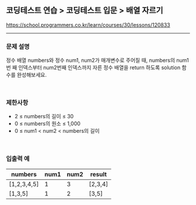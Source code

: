 ## 코딩테스트 연습 > 코딩테스트 입문 > 배열 자르기

https://school.programmers.co.kr/learn/courses/30/lessons/120833

---

### 문제 설명

정수 배열 numbers와 정수 num1, num2가 매개변수로 주어질 때, numbers의 num1번 째 인덱스부터 num2번째 인덱스까지 자른 정수 배열을 return 하도록 solution 함수를 완성해보세요.

</br>

### 제한사항

- 2 ≤ numbers의 길이 ≤ 30
- 0 ≤ numbers의 원소 ≤ 1,000
- 0 ≤ num1 < num2 < numbers의 길이

</br>

### 입출력 예

| numbers     | num1 | num2 | result  |
| ----------- | ---- | ---- | ------- |
| [1,2,3,4,5] | 1    | 3    | [2,3,4] |
| [1,3,5]     | 1    | 2    | [3,5]   |
